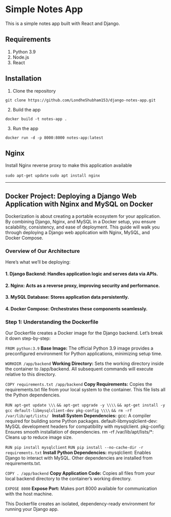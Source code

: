 # Simple Notes App
This is a simple notes app built with React and Django.

## Requirements
1. Python 3.9
2. Node.js
3. React

## Installation
1. Clone the repository
```
git clone https://github.com/LondheShubham153/django-notes-app.git
```

2. Build the app
```
docker build -t notes-app .
```

3. Run the app
```
docker run -d -p 8000:8000 notes-app:latest
```

## Nginx

Install Nginx reverse proxy to make this application available

`sudo apt-get update`
`sudo apt install nginx`

--------------------------------------------------------------------------------------
## Docker Project: Deploying a Django Web Application with Nginx and MySQL on Docker

Dockerization is about creating a portable ecosystem for your application. By combining Django, Nginx, and MySQL in a Docker setup, you ensure scalability,
consistency, and ease of deployment. This guide will walk you through deploying a Django web application with Nginx, MySQL, and Docker Compose.

### Overview of Our Architecture
Here’s what we’ll be deploying:

#### 1. Django Backend: Handles application logic and serves data via APIs.
#### 2. Nginx: Acts as a reverse proxy, improving security and performance.
#### 3. MySQL Database: Stores application data persistently.
#### 4. Docker Compose: Orchestrates these components seamlessly.

### Step 1: Understanding the Dockerfile
Our Dockerfile creates a Docker image for the Django backend. Let’s break it down step-by-step:

```FROM python:3.9```
**Base Image:** The official Python 3.9 image provides a preconfigured environment for Python applications, minimizing setup time.

```WORKDIR /app/backend```
**Working Directory:** Sets the working directory inside the container to /app/backend. All subsequent commands will execute relative to this directory.

```COPY requirements.txt /app/backend```
**Copy Requirements:** Copies the requirements.txt file from your local system to the container. This file lists all the Python dependencies.

```RUN apt-get update \\\```
   ```&& apt-get upgrade -y \\\\```
    ```&& apt-get install -y gcc default-libmysqlclient-dev pkg-config \\\\```
    ```&& rm -rf /var/lib/apt/lists/ ```
**Install System Dependencies:** gcc: A compiler required for building some Python packages. default-libmysqlclient-dev: MySQL development headers for compatibility with mysqlclient. pkg-config: Ensures smooth installation of dependencies. rm -rf /var/lib/apt/lists/*: Cleans up to reduce image size.

```RUN pip install mysqlclient```
```RUN pip install --no-cache-dir -r requirements.txt```
**Install Python Dependencies:** mysqlclient: Enables Django to interact with MySQL. Other dependencies are installed from requirements.txt.

```COPY . /app/backend```
**Copy Application Code:** Copies all files from your local backend directory to the container’s working directory.

```EXPOSE 8000```
**Expose Port:** Makes port 8000 available for communication with the host machine.

This Dockerfile creates an isolated, dependency-ready environment for running your Django app.
             

